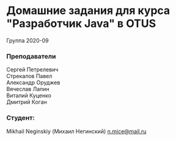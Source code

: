 ﻿# Домашние задания для курса "Разработчик Java" в OTUS

Группа 2020-09

### Преподаватели
Сергей Петрелевич<br>
Стрекалов Павел<br>
Александр Оруджев<br>
Вячеслав Лапин<br>
Виталий Куценко<br>
Дмитрий Коган

### Студент:
Mikhail Neginskiy (Михаил Негинский)
n.mice@mail.ru

